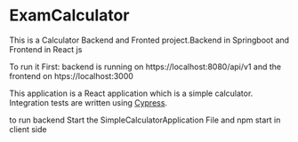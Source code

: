 # ExamCalculator

This is a Calculator Backend and Fronted project.Backend in Springboot and 
Frontend in React js

To run it First:
backend is running on https://localhost:8080/api/v1
 and the frontend on htps://localhost:3000
 
 This application is a React application which is a simple calculator.
Integration tests are written using [Cypress](https://www.cypress.io/).

to run backend Start the SimpleCalculatorApplication File 
and npm start in client side


